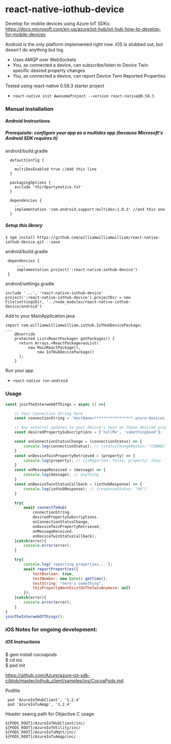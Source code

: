 
# react-native-iothub-device

Develop for mobile devices using Azure IoT SDKs:
https://docs.microsoft.com/en-us/azure/iot-hub/iot-hub-how-to-develop-for-mobile-devices

Android is the only platform implemented right now. iOS is stubbed out, but doesn't do anything but log.
 - Uses AMQP over WebSockets
 - You, as connected a device, can subscribe/listen to Device Twin specific desired property changes
 - You, as connected a device, can report Device Twin Reported Properties
 
 Tested using react-native 0.58.3 starter project
 - `react-native init AwesomeProject --version react-native@0.58.3`

### Manual installation


#### Android Instructions

##### Prerequisite: configure your app as a multidex app (because Microsoft's Android SDK requires it)
android/build.gradle  
```
  defaultConfig {
     ...
    multiDexEnabled true //Add this line
  }
  
  packagingOptions {
    exclude 'thirdpartynotice.txt'
  }
  
  dependencies {
    ...
    implementation 'com.android.support:multidex:1.0.3' //and this one
  }
```   


##### Setup this library

`$ npm install https://github.com/williamwilliamwilliam/react-native-iothub-device.git --save`

android/build.gradle  
```
 dependencies {
     ...
     implementation project(':react-native-iothub-device')
 }
 ```

android/settings.gradle 
```
include '...', 'react-native-iothub-device'
project(':react-native-iothub-device').projectDir = new File(settingsDir, '../node_modules/react-native-iothub-device/android')
 ``` 

Add to your MainApplication.java  
```
import com.williamwilliamwilliam.iothub.IoTHubDevicePackage;
...
    @Override
    protected List<ReactPackage> getPackages() {
      return Arrays.<ReactPackage>asList(
          new MainReactPackage(),
              new IoTHubDevicePackage()
      );
    }
```

Run your app  
 - `react-native run-android`

### Usage

```javascript
const joinTheInterwebOfThings = async () =>{

    // Your Connection String here
    const connectionString = 'HostName=*****************.azure-devices.net;DeviceId=********;SharedAccessKey=************';

    // Any external updates to your device's twin on these desired properties will yield a onDeviceTwinPropertyRetrieved callback
    const desiredPropertySubscriptions = ['tellMe', 'somethingGood'];

    const onConnectionStatusChange = (connectionStatus) => {
        console.log(connectionStatus); // {statusChangeReason: "CONNECTION_OK", status: "CONNECTED"}
    }
    const onDeviceTwinPropertyRetrieved = (property) => {
        console.log(property); // {isReported: false, property: {key: "tellMe", value: "who's a good device?"}, version: 4}
    }
    const onMessageReceived = (message) => {
        console.log(message); // anything
    }
    const onDeviceTwinStatusCallback = (iothubResponse) => {
        console.log(iothubResponse); // {responseStatus: "OK"}
    }

    try{
        await connectToHub(
            connectionString,
            desiredPropertySubscriptions,
            onConnectionStatusChange,
            onDeviceTwinPropertyRetrieved,
            onMessageReceived,
            onDeviceTwinStatusCallback);
    }catch(error){
        console.error(error);
    }

    try{
        console.log('reporting properties...');
        await reportProperties({
            testBoolean: true,
            testNumber: new Date().getTime(),
            testString: "here's something",
            thisPropertyWontExistOnTheTwinAnymore: null
        });
    }catch(error){
        console.error(error);
    }
}
joinTheInterwebOfThings();
```




### iOS Notes for ongoing development:

##### iOS Instructions
$ gem install cocoapods  
$ cd ios  
$ pod init



https://github.com/Azure/azure-iot-sdk-c/blob/master/iothub_client/samples/ios/CocoaPods.md  

Podfile
```
 pod 'AzureIoTHubClient', '1.2.4'  
 pod 'AzureIoTuAmqp', '1.2.4'
```

Header searcg path for Objective C usage  
```
${PODS_ROOT}/AzureIoTHubClient/inc/
${PODS_ROOT}/AzureIoTUtility/inc/
${PODS_ROOT}/AzureIoTuMqtt/inc/
${PODS_ROOT}/AzureIoTuAmqp/inc/
```
 
